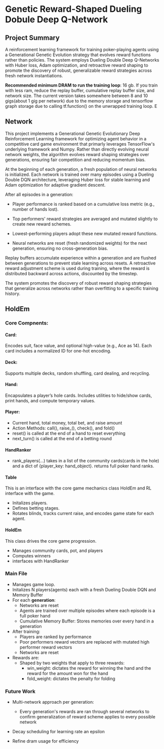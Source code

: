 # Genetic Reward-Shaped Dueling Dobule Deep Q-Network


## Project Summary

A reinforcement learning framework for training poker-playing agents using a Generational Genetic Evolution strategy that evolves reward functions rather than policies. The system employs Dueling Double Deep Q-Networks with Huber loss, Adam optimization, and retroactive reward shaping to promote the discovery of robust, generalizable reward strategies across fresh network instantiations.


**Recommended minimum DRAM to run the training loop**: 16 gb. If you train with less ram, reduce the replay buffer, cumulative replay buffer size, and network size. The current version takes somewhere between 8 and 10 gigs(about 1 gig per network) due to the memory storage and tensorflow graph storage due to calling tf.function() on the unwrapped training loop. E

## Network

This project implements a Generational Genetic Evolutionary Deep Reinforcement Learning framework for optimizing agent behavior in a competitive card game environment that primarly leverages TensorFlow's underlying framework and Numpy.
Rather than directly evolving neural network weights, the algorithm evolves reward shaping strategies over generations, ensuring fair competition and reducing momentum bias.

At the beginning of each generation, a fresh population of neural networks is initialized.
Each network is trained over many episodes using a Dueling Double DQN architecture, leveraging Huber loss for stable learning and Adam optimization for adaptive gradient descent.

After all episodes in a generation:

- Player performance is ranked based on a cumulative loss metric (e.g., number of hands lost).

- Top performers' reward strategies are averaged and mutated slightly to create new reward schemes.

- Lowest-performing players adopt these new mutated reward functions.

- Neural networks are reset (fresh randomized weights) for the next generation, ensuring no cross-generation bias.

Replay buffers accumulate experience within a generation and are flushed between generations to prevent stale learning across resets.
A retroactive reward adjustment scheme is used during training, where the reward is distributed backward across actions, discounted by the timestep.

The system promotes the discovery of robust reward shaping strategies that generalize across networks rather than overfitting to a specific training history.

## HoldEm

### Core Compnents:

#### Card:

Encodes suit, face value, and optional high-value (e.g., Ace as 14). Each card includes a normalized ID for one-hot encoding.

#### Deck:

Supports multiple decks, random shuffling, card dealing, and recycling.

#### Hand:

Encapsulates a player’s hole cards. Includes utilities to hide/show cards, print hands, and compute temporary values.

#### Player:

- Current hand, total money, total bet, and raise amount
- Action Methods: call(), raise_(), check(), and fold()
- reset() is called at the end of a hand to reset everything
- next_turn() is called at the end of a betting round

#### HandRanker

- rank_players(...) takes in a list of the community cards(cards in the hole) and a dict of {player_key: hand_object}. returns full poker hand ranks.

#### Table

This is an interface with the core game mechanics class HoldEm and RL interface with the game.
- Initalizes players.
- Defines betting stages.
- Rotates blinds, tracks current raise, and encodes game state for each agent.

#### HoldEm

This class drives the core game progression.
- Manages community cards, pot, and players
- Computes winners
- interfaces with HandRanker

### Main File

- Manages game loop.
- Initalizes N players(agents) each with a fresh Dueling Double DQN and Memory Buffer
- For each **generation**:
    - Networks are reset
    - Agents are trained over multiple episodes where each episode is a full poker hand
    - Cumulative Memory Buffer: Stores memories over every hand in a generation
- After training:
    - Players are ranked by performance
    - Poor performers reward vectors are replaced with mutated high performer reward vectors
    - Networks are reset
- Rewards are:
    - Shaped by two weights that apply to three rewards: 
        - win_weight: dictates the reward for winning the hand and the reward for the amount won for the hand
        - fold_weight: dictates the penalty for folding

### Future Work

- Multi-network approach per generation:
    - Every generation's rewards are ran through several networks to confirm generalization of reward scheme applies to every possible network

- Decay scheduling for learning rate an epsilon
- Refine dram usage for efficiency
